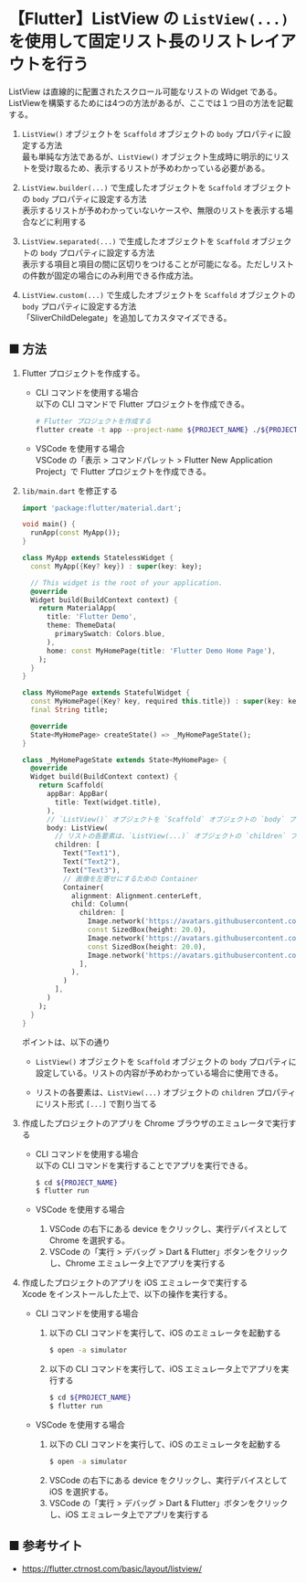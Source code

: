# 【Flutter】ListView の `ListView(...)` を使用して固定リスト長のリストレイアウトを行う

ListView は直線的に配置されたスクロール可能なリストの Widget である。<br>
ListViewを構築するためには4つの方法があるが、ここでは１つ目の方法を記載する。

1. `ListView()` オブジェクトを `Scaffold` オブジェクトの `body` プロパティに設定する方法<br>
  最も単純な方法であるが、`ListView()` オブジェクト生成時に明示的にリストを受け取るため、表示するリストが予めわかっている必要がある。

1. `ListView.builder(...)` で生成したオブジェクトを `Scaffold` オブジェクトの `body` プロパティに設定する方法<br>
  表示するリストが予めわかっていないケースや、無限のリストを表示する場合などに利用する

1. `ListView.separated(...)` で生成したオブジェクトを `Scaffold` オブジェクトの `body` プロパティに設定する方法<br>
  表示する項目と項目の間に区切りをつけることが可能になる。ただしリストの件数が固定の場合にのみ利用できる作成方法。

1. `ListView.custom(...)` で生成したオブジェクトを `Scaffold` オブジェクトの `body` プロパティに設定する方法<br>
  「SliverChildDelegate」を追加してカスタマイズできる。

## ■ 方法

1. Flutter プロジェクトを作成する。<br>
    - CLI コマンドを使用する場合<br>
      以下の CLI コマンドで Flutter プロジェクトを作成できる。
      ```sh
      # Flutter プロジェクトを作成する
      flutter create -t app --project-name ${PROJECT_NAME} ./${PROJECT_NAME}
      ```

    - VSCode を使用する場合<br>
      VSCode の「表示 > コマンドパレット > Flutter New Application Project」で Flutter プロジェクトを作成できる。

1. `lib/main.dart` を修正する<br>
    ```dart
    import 'package:flutter/material.dart';

    void main() {
      runApp(const MyApp());
    }

    class MyApp extends StatelessWidget {
      const MyApp({Key? key}) : super(key: key);

      // This widget is the root of your application.
      @override
      Widget build(BuildContext context) {
        return MaterialApp(
          title: 'Flutter Demo',
          theme: ThemeData(
            primarySwatch: Colors.blue,
          ),
          home: const MyHomePage(title: 'Flutter Demo Home Page'),
        );
      }
    }

    class MyHomePage extends StatefulWidget {
      const MyHomePage({Key? key, required this.title}) : super(key: key);
      final String title;

      @override
      State<MyHomePage> createState() => _MyHomePageState();
    }

    class _MyHomePageState extends State<MyHomePage> {
      @override
      Widget build(BuildContext context) {
        return Scaffold(
          appBar: AppBar(
            title: Text(widget.title),
          ),
          // `ListView()` オブジェクトを `Scaffold` オブジェクトの `body` プロパティに設定。リストの内容が予めわかっている場合に使用する
          body: ListView(
            // リストの各要素は、`ListView(...)` オブジェクトの `children` プロパティにリスト形式 `[...]` で割り当てる
            children: [
              Text("Text1"),
              Text("Text2"),
              Text("Text3"),
              // 画像を左寄せにするための Container
              Container(
                alignment: Alignment.centerLeft,
                child: Column(
                  children: [
                    Image.network('https://avatars.githubusercontent.com/u/25688193?v=4', width: 128, height: 128),
                    const SizedBox(height: 20.0),                                                                       // 空白
                    Image.network('https://avatars.githubusercontent.com/u/25688193?v=4', width: 128, height: 128),
                    const SizedBox(height: 20.0),                                                                       // 空白
                    Image.network('https://avatars.githubusercontent.com/u/25688193?v=4', width: 128, height: 128),
                  ],
                ),
              )
            ],
          )
        );
      }
    }
    ```

    ポイントは、以下の通り

    - `ListView()` オブジェクトを `Scaffold` オブジェクトの `body` プロパティに設定している。リストの内容が予めわかっている場合に使用できる。

    - リストの各要素は、`ListView(...)` オブジェクトの `children` プロパティにリスト形式 `[...]` で割り当てる

1. 作成したプロジェクトのアプリを Chrome ブラウザのエミュレータで実行する<br>
    - CLI コマンドを使用する場合<br>
      以下の CLI コマンドを実行することでアプリを実行できる。
      ```sh
      $ cd ${PROJECT_NAME}
      $ flutter run
      ```

    - VSCode を使用する場合<br>
      1. VSCode の右下にある device をクリックし、実行デバイスとして Chrome を選択する。
      1. VSCode の「実行 > デバッグ > Dart & Flutter」ボタンをクリックし、Chrome エミュレータ上でアプリを実行する

1. 作成したプロジェクトのアプリを iOS エミュレータで実行する<br>
    Xcode をインストールした上で、以下の操作を実行する。<br>

    - CLI コマンドを使用する場合<br>
      1. 以下の CLI コマンドを実行して、iOS のエミュレータを起動する
          ```sh
          $ open -a simulator
          ```
      1. 以下の CLI コマンドを実行して、iOS エミュレータ上でアプリを実行する
          ```sh
          $ cd ${PROJECT_NAME}
          $ flutter run
          ```

    - VSCode を使用する場合<br>
      1. 以下の CLI コマンドを実行して、iOS のエミュレータを起動する
          ```sh
          $ open -a simulator
          ```
      1. VSCode の右下にある device をクリックし、実行デバイスとして iOS を選択する。
      1. VSCode の「実行 > デバッグ > Dart & Flutter」ボタンをクリックし、iOS エミュレータ上でアプリを実行する

## ■ 参考サイト

- https://flutter.ctrnost.com/basic/layout/listview/